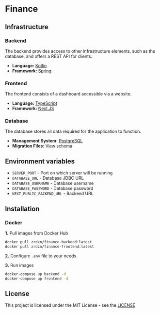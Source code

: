 # Finance
## Infrastructure
### Backend
The backend provides access to other infrastructure elements, such as the database, and offers a REST API for clients.
  - **Language:** [Kotlin](https://kotlinlang.org/)
  - **Framework:** [Spring](https://spring.io/)
### Frontend
The frontend consists of a dashboard accessible via a website.
  - **Language:** [TypeScript](https://www.typescriptlang.org/)
  - **Framework:** [Next.JS](https://nextjs.org/)
### Database
The database stores all data required for the application to function.
  - **Management System:** [PostgreSQL](https://www.postgresql.org/)
  - **Migration Files:** [View schema](https://github.com/zrdzn/finance/tree/main/finance-backend/src/main/resources/database)
## Environment variables
- `SERVER_PORT` - Port on which server will be running
- `DATABASE_URL` - Database JDBC URL
- `DATABASE_USERNAME` - Database username
- `DATABASE_PASSWORD` - Database password
- `NEXT_PUBLIC_BACKEND_URL` - Backend URL
## Installation
### Docker
**1.** Pull images from Docker Hub
```bash
docker pull zrdzn/finance-backend:latest
docker pull zrdzn/finance-frontend:latest
```
**2.** Configure `.env` file to your needs

**3.** Run images
```bash
docker-compose up backend -d
docker-compose up frontend -d
```
## License
This project is licensed under the MIT License - see the [LICENSE](LICENSE)